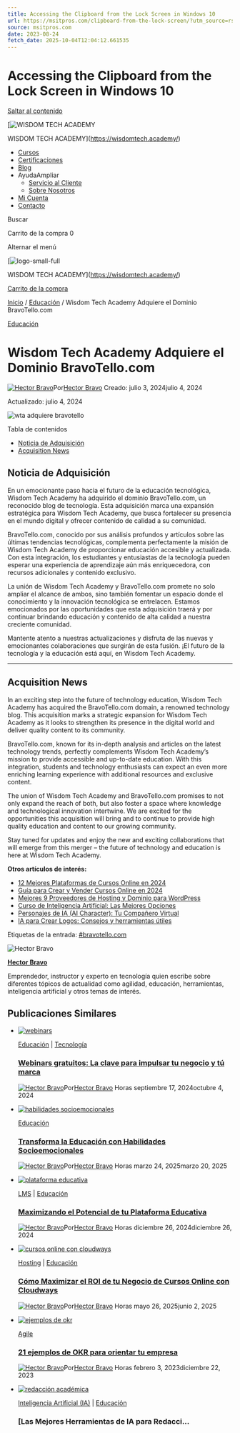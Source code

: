 ```yaml
---
title: Accessing the Clipboard from the Lock Screen in Windows 10
url: https://msitpros.com/clipboard-from-the-lock-screen/?utm_source=rss&utm_medium=rss&utm_campaign=clipboard-from-the-lock-screen
source: msitpros.com
date: 2023-08-24
fetch_date: 2025-10-04T12:04:12.661535
---
```


# Accessing the Clipboard from the Lock Screen in Windows 10

[Saltar al contenido](#main)

[![WISDOM TECH ACADEMY](https://wisdomtech.academy/wp-content/uploads/2023/07/logo-small.png)

WISDOM TECH ACADEMY](https://wisdomtech.academy/)

* [Cursos](/product-category/cursos-online/)
* [Certificaciones](/product-category/certificaciones/)
* [Blog](https://wisdomtech.academy/blog/)
* AyudaAmpliar
  + [Servicio al Cliente](https://wisdomtech.academy/customer-help/)
  + [Sobre Nosotros](https://wisdomtech.academy/about/)
* [Mi Cuenta](https://wisdomtech.academy/my-account/)
* [Contacto](https://wisdomtech.academy/contact-us/)

Buscar

Carrito de la compra
0

Alternar el menú

[![logo-small-full](https://wisdomtech.academy/wp-content/uploads/2023/07/logo-small-full.png)

WISDOM TECH ACADEMY](https://wisdomtech.academy/)

[Carrito de la compra](https://wisdomtech.academy/cart/)

[Inicio](https://wisdomtech.academy/) / [Educación](https://wisdomtech.academy/category/educacion/) / Wisdom Tech Academy Adquiere el Dominio BravoTello.com

[Educación](https://wisdomtech.academy/category/educacion/)

# Wisdom Tech Academy Adquiere el Dominio BravoTello.com

[![Hector Bravo](data:image/svg+xml;base64...)](https://wisdomtech.academy)Por[Hector Bravo](https://wisdomtech.academy)
Creado: julio 3, 2024julio 4, 2024

Actualizado: julio 4, 2024

![wta adquiere bravotello](data:image/svg+xml;base64...)

Tabla de contenidos

* [Noticia de Adquisición](#noticia-de-adquisicion)
* [Acquisition News](#acquisition-news)

## Noticia de Adquisición

En un emocionante paso hacia el futuro de la educación tecnológica, Wisdom Tech Academy ha adquirido el dominio BravoTello.com, un reconocido blog de tecnología. Esta adquisición marca una expansión estratégica para Wisdom Tech Academy, que busca fortalecer su presencia en el mundo digital y ofrecer contenido de calidad a su comunidad.

BravoTello.com, conocido por sus análisis profundos y artículos sobre las últimas tendencias tecnológicas, complementa perfectamente la misión de Wisdom Tech Academy de proporcionar educación accesible y actualizada. Con esta integración, los estudiantes y entusiastas de la tecnología pueden esperar una experiencia de aprendizaje aún más enriquecedora, con recursos adicionales y contenido exclusivo.

La unión de Wisdom Tech Academy y BravoTello.com promete no solo ampliar el alcance de ambos, sino también fomentar un espacio donde el conocimiento y la innovación tecnológica se entrelacen. Estamos emocionados por las oportunidades que esta adquisición traerá y por continuar brindando educación y contenido de alta calidad a nuestra creciente comunidad.

Mantente atento a nuestras actualizaciones y disfruta de las nuevas y emocionantes colaboraciones que surgirán de esta fusión. ¡El futuro de la tecnología y la educación está aquí, en Wisdom Tech Academy.

---

## Acquisition News

In an exciting step into the future of technology education, Wisdom Tech Academy has acquired the BravoTello.com domain, a renowned technology blog. This acquisition marks a strategic expansion for Wisdom Tech Academy as it looks to strengthen its presence in the digital world and deliver quality content to its community.

BravoTello.com, known for its in-depth analysis and articles on the latest technology trends, perfectly complements Wisdom Tech Academy’s mission to provide accessible and up-to-date education. With this integration, students and technology enthusiasts can expect an even more enriching learning experience with additional resources and exclusive content.

The union of Wisdom Tech Academy and BravoTello.com promises to not only expand the reach of both, but also foster a space where knowledge and technological innovation intertwine. We are excited for the opportunities this acquisition will bring and to continue to provide high quality education and content to our growing community.

Stay tuned for updates and enjoy the new and exciting collaborations that will emerge from this merger – the future of technology and education is here at Wisdom Tech Academy.

**Otros artículos de interés:**

* [12 Mejores Plataformas de Cursos Online en 2024](https://wisdomtech.academy/plataformas-de-cursos-online/)
* [Guía para Crear y Vender Cursos Online en 2024](https://wisdomtech.academy/vender-cursos-online/)
* [Mejores 9 Proveedores de Hosting y Dominio para WordPress](https://wisdomtech.academy/hosting-y-dominio/)
* [Curso de Inteligencia Artificial: Las Mejores Opciones](https://wisdomtech.academy/curso-de-inteligencia-artificial/)
* [Personajes de IA (AI Character): Tu Compañero Virtual](https://wisdomtech.academy/ai-character/)
* [IA para Crear Logos: Consejos y herramientas útiles](https://wisdomtech.academy/ia-para-crear-logos/)

Etiquetas de la entrada:
[#bravotello.com](https://wisdomtech.academy/tag/bravotello-com/ "bravotello.com")

![Hector Bravo](data:image/svg+xml;base64...)

**[Hector Bravo](https://wisdomtech.academy/author/hectorbravo/ "Entradas de Hector Bravo")**

Emprendedor, instructor y experto en tecnología quien escribe sobre diferentes tópicos de actualidad como agilidad, educación, herramientas, inteligencia artificial y otros temas de interés.

## Publicaciones Similares

* [![webinars](data:image/svg+xml;base64...)](https://wisdomtech.academy/webinars/)

  [Educación](https://wisdomtech.academy/category/educacion/) | [Tecnología](https://wisdomtech.academy/category/tecnologia/)

  ### [Webinars gratuitos: La clave para impulsar tu negocio y tú marca](https://wisdomtech.academy/webinars/)

  [![Hector Bravo](data:image/svg+xml;base64...)](https://wisdomtech.academy)Por[Hector Bravo](https://wisdomtech.academy)
  Horas
  septiembre 17, 2024octubre 4, 2024
* [![habilidades socioemocionales](data:image/svg+xml;base64...)](https://wisdomtech.academy/habilidades-socioemocionales/)

  [Educación](https://wisdomtech.academy/category/educacion/)

  ### [Transforma la Educación con Habilidades Socioemocionales](https://wisdomtech.academy/habilidades-socioemocionales/)

  [![Hector Bravo](data:image/svg+xml;base64...)](https://wisdomtech.academy)Por[Hector Bravo](https://wisdomtech.academy)
  Horas
  marzo 24, 2025marzo 20, 2025
* [![plataforma educativa](data:image/svg+xml;base64...)](https://wisdomtech.academy/plataforma-educativa/)

  [LMS](https://wisdomtech.academy/category/tecnologia/lms/) | [Educación](https://wisdomtech.academy/category/educacion/)

  ### [Maximizando el Potencial de tu Plataforma Educativa](https://wisdomtech.academy/plataforma-educativa/)

  [![Hector Bravo](data:image/svg+xml;base64...)](https://wisdomtech.academy)Por[Hector Bravo](https://wisdomtech.academy)
  Horas
  diciembre 26, 2024diciembre 26, 2024
* [![cursos online con cloudways](data:image/svg+xml;base64...)](https://wisdomtech.academy/cursos-online-con-cloudways/)

  [Hosting](https://wisdomtech.academy/category/tecnologia/hosting/) | [Educación](https://wisdomtech.academy/category/educacion/)

  ### [Cómo Maximizar el ROI de tu Negocio de Cursos Online con Cloudways](https://wisdomtech.academy/cursos-online-con-cloudways/)

  [![Hector Bravo](data:image/svg+xml;base64...)](https://wisdomtech.academy)Por[Hector Bravo](https://wisdomtech.academy)
  Horas
  mayo 26, 2025junio 2, 2025
* [![ejemplos de okr](data:image/svg+xml;base64...)](https://wisdomtech.academy/21-ejemplos-de-okr-para-orientar-tu-empresa/)

  [Agile](https://wisdomtech.academy/category/educacion/agile/)

  ### [21 ejemplos de OKR para orientar tu empresa](https://wisdomtech.academy/21-ejemplos-de-okr-para-orientar-tu-empresa/)

  [![Hector Bravo](data:image/svg+xml;base64...)](https://wisdomtech.academy)Por[Hector Bravo](https://wisdomtech.academy)
  Horas
  febrero 3, 2023diciembre 22, 2023
* [![redacción académica](data:image/svg+xml;base64...)](https://wisdomtech.academy/redaccion-academica/)

  [Inteligencia Artificial (IA)](https://wisdomtech.academy/category/tecnologia/inteligencia-artificial/) | [Educación](https://wisdomtech.academy/category/educacion/)

  ### [Las Mejores Herramientas de IA para Redacci...